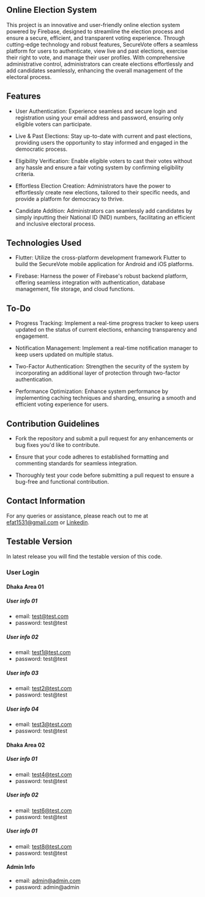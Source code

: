 ## Online Election System

This project is an innovative and user-friendly online election system powered by Firebase, designed to streamline the election process and ensure a secure, efficient, and transparent voting experience. Through cutting-edge technology and robust features, SecureVote offers a seamless platform for users to authenticate, view live and past elections, exercise their right to vote, and manage their user profiles. With comprehensive administrative control, administrators can create elections effortlessly and add candidates seamlessly, enhancing the overall management of the electoral process.
## Features

- User Authentication: Experience seamless and secure login and registration using your email address and password, ensuring only eligible voters can participate.

- Live & Past Elections: Stay up-to-date with current and past elections, providing users the opportunity to stay informed and engaged in the democratic process.

- Eligibility Verification: Enable eligible voters to cast their votes without any hassle and ensure a fair voting system by confirming eligibility criteria.

- Effortless Election Creation: Administrators have the power to effortlessly create new elections, tailored to their specific needs, and provide a platform for democracy to thrive.

- Candidate Addition: Administrators can seamlessly add candidates by simply inputting their National ID (NID) numbers, facilitating an efficient and inclusive electoral process.


## Technologies Used

- Flutter: Utilize the cross-platform development framework Flutter to build the SecureVote mobile application for Android and iOS platforms.

- Firebase: Harness the power of Firebase's robust backend platform, offering seamless integration with authentication, database management, file storage, and cloud functions.
## To-Do

- Progress Tracking: Implement a real-time progress tracker to keep users updated on the status of current elections, enhancing transparency and engagement.

- Notification Management: Implement a real-time notification manager to keep users updated on multiple status.

- Two-Factor Authentication: Strengthen the security of the system by incorporating an additional layer of protection through two-factor authentication.

- Performance Optimization: Enhance system performance by implementing caching techniques and sharding, ensuring a smooth and efficient voting experience for users.
## Contribution Guidelines

- Fork the repository and submit a pull request for any enhancements or bug fixes you'd like to contribute.

- Ensure that your code adheres to established formatting and commenting standards for seamless integration.

- Thoroughly test your code before submitting a pull request to ensure a bug-free and functional contribution.
## Contact Information

For any queries or assistance, please reach out to me at efat1531@gmail.com or [Linkedin](https://www.linkedin.com/in/sp3cter).
## Testable Version

In latest release you will find the testable version of this code.

### User Login

#### Dhaka Area 01

##### User info 01

- email: test@test.com
- password: test@test

##### User info 02

- email: test1@test.com
- password: test@test

##### User info 03

- email: test2@test.com
- password: test@test

##### User info 04

- email: test3@test.com
- password: test@test


#### Dhaka Area 02

##### User info 01

- email: test4@test.com
- password: test@test

##### User info 02

- email: test6@test.com
- password: test@test

##### User info 01

- email: test8@test.com
- password: test@test


#### Admin Info 

- email: admin@admin.com
- password: admin@admin
